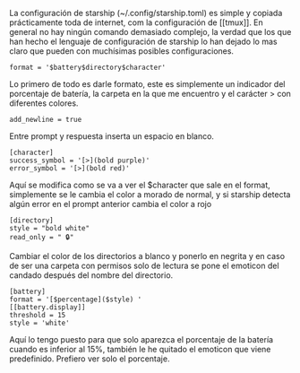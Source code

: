 La configuración de starship (~/.config/starship.toml) es simple y copiada prácticamente toda de internet, com la configuración de [[tmux]]. En general no hay ningún comando demasiado complejo, la verdad que los que han hecho el lenguaje de configuración de starship lo han dejado lo mas claro que pueden con muchísimas posibles configuraciones.

```starship
format = '$battery$directory$character'
```
Lo primero de todo es darle formato, este es simplemente un indicador del porcentaje de batería, la carpeta en la que me encuentro y el carácter > con diferentes colores.

``` starship
add_newline = true
```
Entre prompt y respuesta inserta un espacio en blanco.

```
[character]
success_symbol = '[>](bold purple)'
error_symbol = '[>](bold red)'
```
Aquí se modifica como se va a ver el $character que sale en el format, simplemente se le cambia el color a morado de normal, y si starship detecta algún error en el prompt anterior cambia el color a rojo

```
[directory]
style = "bold white"
read_only = " 🔒"
```
Cambiar el color de los directorios a blanco y ponerlo en negrita y en caso de ser una carpeta con permisos solo de lectura se pone el emoticon del candado después del nombre del directorio.

```starship 
[battery]
format = '[$percentage]($style) '
[[battery.display]]
threshold = 15
style = 'white'
```
Aquí lo tengo puesto para que solo aparezca el porcentaje de la batería cuando es inferior al 15%, también le he quitado el emoticon que viene predefinido. Prefiero ver solo el porcentaje.